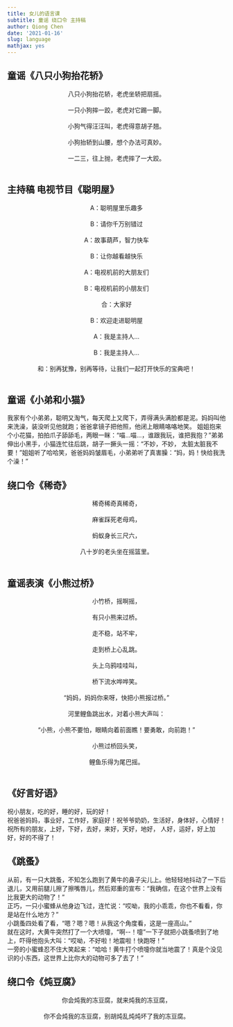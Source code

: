 ```yaml
---
title: 女儿的语言课
subtitle: 童谣 绕口令 主持稿 
author: Qiong Chen
date: '2021-01-16'
slug: language
mathjax: yes
---
```

## 童谣《八只小狗抬花轿》

<center>八只小狗抬花轿，老虎坐轿把扇摇。</center><br>
<center>一只小狗摔一跤，老虎对它踢一脚。</center><br>
<center>小狗气得汪汪叫，老虎得意胡子翘。</center><br>
<center>小狗抬轿到山腰，想个办法可真妙。</center><br>
<center>一二三，往上抛，老虎摔了一大跤。</center><br>

## 主持稿 电视节目《聪明屋》
<center>A：聪明屋里乐趣多</center><br>
<center>B：请你千万别错过</center><br>
<center>A：故事葫芦，智力快车</center><br>
<center>B：让你越看越快乐</center><br>
<center>A：电视机前的大朋友们</center><br>
<center>B：电视机前的小朋友们</center><br>
<center>合：大家好</center><br>
<center>B：欢迎走进聪明屋</center><br>
<center>A：我是主持人...</center><br>
<center>B：我是主持人...</center><br>
<center>和：别再犹豫，别再等待，让我们一起打开快乐的宝典吧！</center><br>

## 童谣《小弟和小猫》
我家有个小弟弟，聪明又淘气，每天爬上又爬下，弄得满头满脸都是泥。妈妈叫他来洗澡，装没听见他就跑；爸爸拿镜子把他照，他闭上眼睛咯咯地笑。
姐姐抱来个小花猫，拍拍爪子舔舔毛，两眼一眯：“喵...喵...，谁跟我玩，谁把我抱？”弟弟伸出小黑手，小猫连忙往后跳，胡子一撅头一摇：“不妙，不妙，
太脏太脏我不要！”姐姐听了哈哈笑，爸爸妈妈皱眉毛，小弟弟听了真害臊：“妈，妈！快给我洗个澡！”

## 绕口令《稀奇》

<center>稀奇稀奇真稀奇，</center><br>
<center>麻雀踩死老母鸡，</center><br>
<center>蚂蚁身长三尺六，</center><br>
<center>八十岁的老头坐在摇篮里。</center><br>

## 童谣表演《小熊过桥》

<center>小竹桥，摇啊摇，</center><br>
<center>有只小熊来过桥。</center><br>
<center>走不稳，站不牢，</center><br>
<center>走到桥上心乱跳。</center><br>
<center>头上乌鸦哇哇叫，</center><br>
<center>桥下流水哗哗笑。</center><br>
<center>“妈妈，妈妈你来呀，快把小熊报过桥。”</center><br>
<center>河里鲤鱼跳出水，对着小熊大声叫：</center><br>
<center>“小熊，小熊不要怕，眼睛向着前面瞧！要勇敢，向前跑！”</center><br>
<center>小熊过桥回头笑，</center><br>
<center>鲤鱼乐得为尾巴摇。</center><br>

## 《好言好语》

祝小朋友，吃的好，睡的好，玩的好！<br>祝爸爸妈妈，事业好，工作好，家庭好！祝爷爷奶奶，生活好，身体好，心情好！<br>祝所有的朋友，上好，下好，去好，来好，天好，地好，
人好，运好，好上加好，好的不得了！

## 《跳蚤》

从前，有一只大跳蚤，不知怎么跑到了黄牛的鼻子尖儿上。他轻轻地抖动了一下后退儿，又用前腿儿擦了擦嘴唇儿，然后郑重的宣布：“我确信，在这个世界上没有比我更大的动物了！”<br>
正巧，一只小蜜蜂从他身边飞过，连忙说：“哎呦，我的小乖乖，你也不看看，你是站在什么地方？”<br>
小跳蚤四处看了看，“嗯？嗯？嗯！从我这个角度看，这是一座高山。”<br>
就在这时，大黄牛突然打了一个大喷嚏，“啊--！嚏”一下子就把小跳蚤喷到了地上，吓得他抱头大叫：“哎呦，不好啦！地震啦！快跑呀！”<br>
一旁的小蜜蜂忍不住大笑起来：“哈哈！黄牛打个喷嚏你就当地震了！真是个没见识的小东西，这世界上比你大的动物可多了去了！”

## 绕口令《炖豆腐》

<center>你会炖我的冻豆腐，就来炖我的冻豆腐，</center><br>
<center>你不会炖我的冻豆腐，别胡炖乱炖炖坏了我的冻豆腐。</center><br>